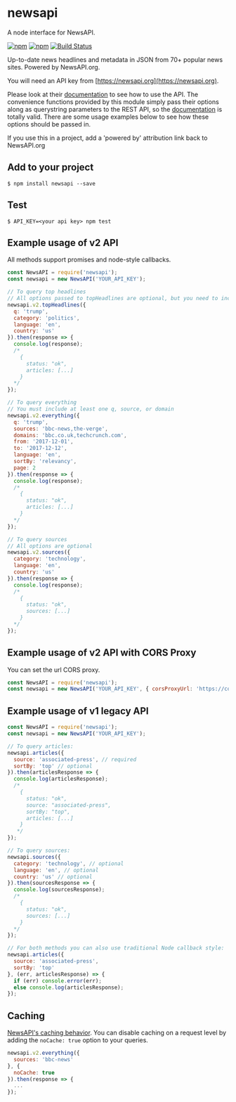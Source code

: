 # newsapi

A node interface for NewsAPI.

[![npm](https://img.shields.io/npm/v/newsapi.svg)](https://www.npmjs.com/package/newsapi)
[![npm](https://img.shields.io/npm/dt/newsapi.svg)](https://www.npmjs.com/package/newsapi)
[![Build Status](https://travis-ci.org/bzarras/newsapi.svg?branch=master)](https://travis-ci.org/bzarras/newsapi)

Up-to-date news headlines and metadata in JSON from 70+ popular news sites. Powered by NewsAPI.org.

You will need an API key from [https://newsapi.org](https://newsapi.org).

Please look at their [documentation](https://newsapi.org/docs) to see how to use the API. The convenience functions provided by this module
simply pass their options along as querystring parameters to the REST API, so the [documentation](https://newsapi.org/docs)
is totally valid. There are some usage examples below to see how these options should be passed in.

If you use this in a project, add a 'powered by' attribution link back to NewsAPI.org

## Add to your project
```shell
$ npm install newsapi --save
```

## Test
```shell
$ API_KEY=<your api key> npm test

```


## Example usage of v2 API
All methods support promises and node-style callbacks.
```js
const NewsAPI = require('newsapi');
const newsapi = new NewsAPI('YOUR_API_KEY');

// To query top headlines
// All options passed to topHeadlines are optional, but you need to include at least one of them
newsapi.v2.topHeadlines({
  q: 'trump',
  category: 'politics',
  language: 'en',
  country: 'us'
}).then(response => {
  console.log(response);
  /*
    {
      status: "ok",
      articles: [...]
    }
  */
});

// To query everything
// You must include at least one q, source, or domain
newsapi.v2.everything({
  q: 'trump',
  sources: 'bbc-news,the-verge',
  domains: 'bbc.co.uk,techcrunch.com',
  from: '2017-12-01',
  to: '2017-12-12',
  language: 'en',
  sortBy: 'relevancy',
  page: 2
}).then(response => {
  console.log(response);
  /*
    {
      status: "ok",
      articles: [...]
    }
  */
});

// To query sources
// All options are optional
newsapi.v2.sources({
  category: 'technology',
  language: 'en',
  country: 'us'
}).then(response => {
  console.log(response);
  /*
    {
      status: "ok",
      sources: [...]
    }
  */
});
```
## Example usage of v2 API with  CORS Proxy
You can set the url CORS proxy.
```js
const NewsAPI = require('newsapi');
const newsapi = new NewsAPI('YOUR_API_KEY', { corsProxyUrl: 'https://cors-anywhere.herokuapp.com/' });
```

## Example usage of v1 legacy API
```js
const NewsAPI = require('newsapi');
const newsapi = new NewsAPI('YOUR_API_KEY');

// To query articles:
newsapi.articles({
  source: 'associated-press', // required
  sortBy: 'top' // optional
}).then(articlesResponse => {
  console.log(articlesResponse);
  /*
    {
      status: "ok",
      source: "associated-press",
      sortBy: "top",
      articles: [...]
    }
   */
});

// To query sources:
newsapi.sources({
  category: 'technology', // optional
  language: 'en', // optional
  country: 'us' // optional
}).then(sourcesResponse => {
  console.log(sourcesResponse);
  /*
    {
      status: "ok",
      sources: [...]
    }
  */
});

// For both methods you can also use traditional Node callback style:
newsapi.articles({
  source: 'associated-press',
  sortBy: 'top'
}, (err, articlesResponse) => {
  if (err) console.error(err);
  else console.log(articlesResponse);
});
```

## Caching
[NewsAPI's caching behavior](https://newsapi.org/docs/caching).
You can disable caching on a request level by adding the `noCache: true` option to your queries.
```js
newsapi.v2.everything({
  sources: 'bbc-news'
}, {
  noCache: true
}).then(response => {
  ...
});
```
